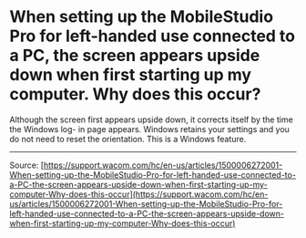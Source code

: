 # When setting up the MobileStudio Pro for left-handed use connected to a PC, the screen appears upside down when first starting up my computer. Why does this occur?

Although the screen first appears upside down, it corrects itself by the time the Windows log- in page appears. Windows retains your settings and you do not need to reset the orientation. This is a Windows feature.

---
Source: [https://support.wacom.com/hc/en-us/articles/1500006272001-When-setting-up-the-MobileStudio-Pro-for-left-handed-use-connected-to-a-PC-the-screen-appears-upside-down-when-first-starting-up-my-computer-Why-does-this-occur](https://support.wacom.com/hc/en-us/articles/1500006272001-When-setting-up-the-MobileStudio-Pro-for-left-handed-use-connected-to-a-PC-the-screen-appears-upside-down-when-first-starting-up-my-computer-Why-does-this-occur)
